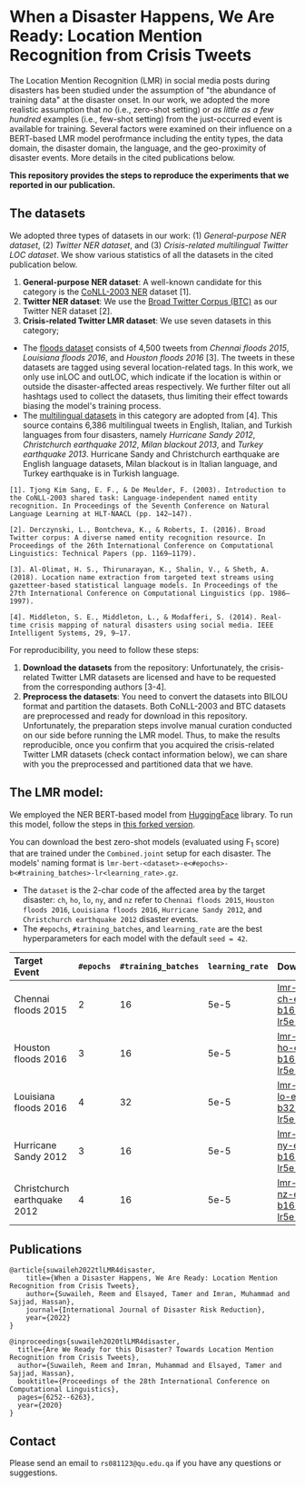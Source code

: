 # When a Disaster Happens, We Are Ready: Location Mention Recognition from Crisis Tweets

The Location Mention Recognition (LMR) in social media posts during disasters has been studied under the assumption of "the abundance of training data" at the disaster onset. In our work, we adopted the more realistic assumption that _no_ (i.e., zero-shot setting) or _as little as a few hundred_ examples (i.e., few-shot setting) from the just-occurred event is available for training. Several factors were examined on their influence on a BERT-based LMR model perofrmance including the entity types, the data domain, the disaster domain, the language, and the geo-proximity of disaster events. More details in the cited publications below.


**This repository provides the steps to reproduce the experiments that we reported in our publication.**

## The datasets

We adopted three types of datasets in our work: (1) _General-purpose NER dataset_, (2) _Twitter NER dataset_, and (3) _Crisis-related multilingual Twitter LOC dataset_. We show various statistics of all the datasets in the cited publication below. 

1. **General-purpose NER dataset**: A well-known candidate for this category is the [CoNLL-2003 NER](https://www.clips.uantwerpen.be/conll2003/ner/) dataset [1]. 
2. **Twitter NER dataset**: We use the [Broad Twitter Corpus (BTC)](https://github.com/GateNLP/broad_twitter_corpus) as our Twitter NER dataset [2].
3. **Crisis-related Twitter LMR dataset**: We use seven datasets in this category; 
- The [floods dataset](https://github.com/halolimat/LNEx) consists of 4,500 tweets from _Chennai floods 2015_, _Louisiana floods 2016_, and _Houston floods 2016_ [3]. The tweets in these datasets are tagged using several location-related tags. In this work, we only use inLOC and outLOC, which indicate if the location is within or outside the disaster-affected areas respectively. We further filter out all hashtags used to collect the datasets, thus limiting their effect towards biasing the model's training process.
- The [multilingual datasets](https://revealproject.eu/geoparse-benchmark-open-dataset/) in this category are adopted from [4]. This source contains 6,386 multilingual tweets in English, Italian, and Turkish languages from four disasters, namely _Hurricane Sandy 2012_, _Christchurch earthquake 2012_, _Milan blackout 2013_, and _Turkey earthquake 2013_. Hurricane Sandy and Christchurch earthquake are English language datasets, Milan blackout is in Italian language, and Turkey earthquake is in Turkish language.

```
[1]. Tjong Kim Sang, E. F., & De Meulder, F. (2003). Introduction to the CoNLL-2003 shared task: Language-independent named entity recognition. In Proceedings of the Seventh Conference on Natural Language Learning at HLT-NAACL (pp. 142–147).

[2]. Derczynski, L., Bontcheva, K., & Roberts, I. (2016). Broad Twitter corpus: A diverse named entity recognition resource. In Proceedings of the 26th International Conference on Computational Linguistics: Technical Papers (pp. 1169–1179).

[3]. Al-Olimat, H. S., Thirunarayan, K., Shalin, V., & Sheth, A. (2018). Location name extraction from targeted text streams using gazetteer-based statistical language models. In Proceedings of the 27th International Conference on Computational Linguistics (pp. 1986–1997).

[4]. Middleton, S. E., Middleton, L., & Modafferi, S. (2014). Real-time crisis mapping of natural disasters using social media. IEEE Intelligent Systems, 29, 9–17.
```

For reproducibility, you need to follow these steps:

1. **Download the datasets** from the repository: Unfortunately, the crisis-related Twitter LMR datasets are licensed and have to be requested from the corresponding authors [3-4]. 
2. **Preprocess the datasets**: You need to convert the datasets into BILOU format and partition the datasets. Both CoNLL-2003 and BTC datasets are preprocessed and ready for download in this repository. Unfortunately, the preparation steps involve manual curation conducted on our side before running the LMR model. Thus, to make the results reproducible, once you confirm that you acquired the crisis-related Twitter LMR datasets (check contact information below), we can share with you the preprocessed and partitioned data that we have.


## The LMR model:
We employed the NER BERT-based model from [HuggingFace](https://huggingface.co/) library. To run this model, follow the steps in [this forked version](https://github.com/rsuwaileh/transformers/tree/master/examples/ner).

You can download the best zero-shot models (evaluated using F<sub>1</sub> score) that are trained under the `Combined.joint` setup for each disaster. The models' naming format is `lmr-bert-<dataset>-e<#epochs>-b<#training_batches>-lr<learning_rate>.gz`. 

- The `dataset` is the 2-char code of the affected area by the target disaster: `ch`, `ho`, `lo`, `ny`, and `nz` refer to `Chennai floods 2015`, `Houston floods 2016`, `Louisiana floods 2016`, `Hurricane Sandy 2012`, and `Christchurch earthquake 2012` disaster events.  
- The `#epochs`, `#training_batches`, and `learning_rate` are the best hyperparameters for each model with the default `seed = 42`. 

| Target Event | `#epochs` | `#training_batches` | `learning_rate` | Download |
|:-|:-|:-|:-|:-|
| Chennai floods 2015 | 2 | 16 | 5e-5 | [lmr-bert-ch-e2-b16-lr5e-5](https://qucloud-my.sharepoint.com/:u:/g/personal/rs081123_qu_edu_qa/EQ8rkIXFgbFPu1tSObDeyOgB9q-sY4jk2MDXFXuQ9xYG_Q?e=VfERRR) |
| Houston floods 2016 | 3 | 16 | 5e-5 | [lmr-bert-ho-e3-b16-lr5e-5](https://qucloud-my.sharepoint.com/:u:/g/personal/rs081123_qu_edu_qa/ETooV66h9pZKln6vPdfm2wsBTML4_gi31VR0FHqBbawGZg?e=h1bJRS) |
| Louisiana floods 2016 | 4 | 32 | 5e-5 | [lmr-bert-lo-e4-b32-lr5e-5](https://qucloud-my.sharepoint.com/:u:/g/personal/rs081123_qu_edu_qa/Eb5tTDOycLtOvpi-8uMlG2EB1Uw-FFWyjZJBHBUdhlqaOg?e=E2zL52) |
| Hurricane Sandy 2012 | 3 | 16 | 5e-5 | [lmr-bert-ny-e3-b16-lr5e-5](https://qucloud-my.sharepoint.com/:u:/g/personal/rs081123_qu_edu_qa/EdWE4uVJHwpPimWJ8G95WtIB9g48bDhvHpMjb8p9spsnOQ?e=T8C7E1) |
| Christchurch earthquake 2012 | 4 | 16 | 5e-5 | [lmr-bert-nz-e4-b16-lr5e-5](https://qucloud-my.sharepoint.com/:u:/g/personal/rs081123_qu_edu_qa/Ecrmyz_2LwVBtkEvtXzhYMkBTmJ7ZdhTVfxEuqsSXF008w?e=4pEwfd) |

## Publications
```
@article{suwaileh2022tlLMR4disaster,
    title={When a Disaster Happens, We Are Ready: Location Mention Recognition from Crisis Tweets},
    author={Suwaileh, Reem and Elsayed, Tamer and Imran, Muhammad and Sajjad, Hassan},
    journal={International Journal of Disaster Risk Reduction},
    year={2022}
}

@inproceedings{suwaileh2020tlLMR4disaster,
  title={Are We Ready for this Disaster? Towards Location Mention Recognition from Crisis Tweets},
  author={Suwaileh, Reem and Imran, Muhammad and Elsayed, Tamer and Sajjad, Hassan},
  booktitle={Proceedings of the 28th International Conference on Computational Linguistics},
  pages={6252--6263},
  year={2020}
}
```

## Contact
Please send an email to `rs081123@qu.edu.qa` if you have any questions or suggestions.
